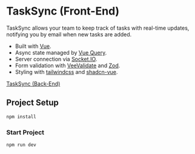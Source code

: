 # TaskSync (Front-End)

TaskSync allows your team to keep track of tasks with real-time updates, notifying you by email when new tasks are added.

- Built with [Vue](https://vuejs.org/).
- Async state managed by [Vue Query](https://tanstack.com/query/latest/docs/framework/vue/overview).
- Server connection via [Socket.IO](https://socket.io/).
- Form validation with [VeeValidate](https://vee-validate.logaretm.com/v4/) and [Zod](https://zod.dev/).
- Styling with [tailwindcss](https://tailwindcss.com/) and [shadcn-vue](https://www.shadcn-vue.com/).

[TaskSync (Back-End)](https://github.com/borjamarti/tasksync-back)

## Project Setup

```sh
npm install
```

### Start Project

```sh
npm run dev
```
